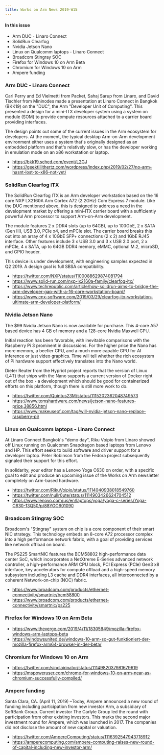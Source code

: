 ```yaml
---
title: Works on Arm News 2019-W15
---
```


#### In this issue

* Arm DUC - Linaro Connect
* SolidRun Clearfog 
* Nvidia Jetson Nano
* Linux on Qualcomm laptops - Linaro Connect
* Broadcom Stingray SOC
* Firefox for Windows 10 on Arm Beta
* Chromium for Windows 10 on Arm
* Ampere funding

### Arm DUC - Linaro Connect

Carl Perry and Ed Vielmetti from Packet, Sahaj Sarup from Linaro, and
David Tischler from Mininodes made a presentation at Linaro Connect
in Bangkok (BKK19) on the "DUC", the Arm "Developer Unit of Computing".
This presented a design for a mini-ITX developer system using a
system on module (SOM) to provide compute resources attached to 
a carrier board providing interfaces. 

The design points out some of the current issues in the Arm ecosystem
for developers. At the moment, the typical desktop Arm-on-Arm development
environment either uses a system that's originally designed as an embedded
platform and that's relatively slow, or has the developer working in 
emulation mode on an x86 workstation or laptop. 

* https://bkk19.sched.com/event/L2GJ
* https://geektillithertz.com/wordpress/index.php/2019/02/27/no-arm-hasnt-lost-to-x86-not-yet/

### SolidRun Clearfog ITX

The SolidRun Clearfog ITX is an Arm developer workstation
based on the 16 core NXP LX2160A Arm Cortex A72 (2.2GHz) Com Express 7 module.
Like the DUC mentioned above, this is designed to address
a need in the development market by offering a mini-ITX
carrier board with a sufficiently powerful Arm processor
to support Arm-on-Arm development.

The module features 2 x DDR4 slots (up to 64GB), up to 100GbE, 2 x SATA (Gen III), USB 3.0, PCIe x4, and mPCIe slot.
The carrier board breaks this out into
an array of 4 x 10GbE SFP+ connections (2 x 2) and 1GbE RJ45 interface. Other features include 3 x USB 3.0 and 3 x USB 2.0 port, 2  x mPCIe, 4 x SATA, up to 64GB DDR4 memory, eMMC, optional M.2, microSD, and GPIO header.

This device is under development, with engineering samples
expected in Q2 2019. A design goal is full SBSA compatibility.

* https://twitter.com/NXP/status/1100088629874081794
* https://www.solid-run.com/nxp-lx2160a-family/clearfog-itx/
* https://www.techrepublic.com/article/how-solidrun-aims-to-bridge-the-arm-developer-gap-with-a-16-core-workstation-board/
* https://www.cnx-software.com/2019/03/29/clearfog-itx-workstation-ultimate-arm-developer-platform/

### Nvidia Jetson Nano

The $99 Nvidia Jetson Nano is now available for purchase.
This 4-core A57 based device has 4 GB of memory and a
128-core Nvidia Maxwell GPU. 

Initial reaction has been favorable, with inevitable comparisons
with the Raspberry Pi 3 prominent in discussions. For the
higher price the Nano has more memory, a beefier CPU,
and a much more capable GPU for AI inference or just
video graphics. Time will tell whether the rich ecosystem
of Pi hardware support effectively translates into the Nano world.

Dieter Reuter from the Hypriot project reports that the 
version of Linux (L4T) that ships with the Nano supports
a current version of Docker right out of the box - a
development which should be good for containerized efforts 
on this platform, though there is still more work to do.

* https://twitter.com/Quintus23M/status/1115202362048749573
* https://www.tomshardware.com/news/jetson-nano-features-price,38856.html
* https://www.makeuseof.com/tag/will-nvidia-jetson-nano-replace-raspberry-pi/

### Linux on Qualcomm laptops - Linaro Connect

At Linaro Connect Bangkok's "demo day", Riku Voipio from
Linaro showed off Linux running on Qualcomm Snapdragon based
laptops from Lenovo and HP. This effort seeks to build
software and driver support for a developer laptop. Peter
Robinson from the Fedora project subsequently signaled their
support for this effort.

In solidarity, your editor has a Lenovo Yoga C630 on order,
with a specific goal to edit and produce an upcoming issue
of the Works on Arm newsletter completely on Arm-based
hardware. 

* https://twitter.com/RikuVoipio/status/1114040938018549760
* https://twitter.com/nullr0ute/status/1114903426624704512
* https://www.lenovo.com/us/en/laptops/yoga/yoga-c-series/Yoga-C630-13Q50/p/88YGC601090

### Broadcom Stingray SOC

Broadcom's "Stingray" system on chip is a core component of their
smart NIC strategy. This technology embeds an 8-core A72 processor
complex into a high performance network fabric, with a goal of
providing services like network offload on board. 

The PS225 SmartNIC features the BCM58802 high-performance data center SoC, which incorporates a NetXtreme E-Series advanced network controller, a high-performance ARM CPU block, PCI Express (PCIe) Gen3 x8 interface, key accelerators for compute offload and a high-speed memory subsystem including L3 cache and DDR4 interfaces, all interconnected by a coherent Network-on-chip (NOC) fabric.

* https://www.broadcom.com/products/ethernet-connectivity/smartnic/bcm58800
* https://www.broadcom.com/products/ethernet-connectivity/smartnic/ps225

### Firefox for Windows 10 on Arm Beta

* https://www.theverge.com/2019/4/11/18305849/mozilla-firefox-windows-arm-laptops-beta
* https://windowsunited.de/windows-10-arm-so-gut-funktioniert-der-mozilla-firefox-arm64-browser-in-der-beta/

### Chromium for Windows 10 on Arm

* https://twitter.com/sinclairinator/status/1114982037981679619
* https://mspoweruser.com/chrome-for-windows-10-on-arm-near-as-chromium-successfully-compiled/

### Ampere funding

Santa Clara, CA. (April 11, 2019) –Today, Ampere announced a new round of funding including 
participation from new investor Arm, a subsidiary of SoftBank Group. Current investor The 
Carlyle Group led the round with participation from other existing investors. This marks 
the second major investment round for Ampere, which was launched in 2017. The companies 
did not disclose the amount of new capital or valuation.

* https://twitter.com/AmpereComputing/status/1116392547943718912
* https://amperecomputing.com/ampere-computing-raises-new-round-of-capital-including-new-investor-arm/
